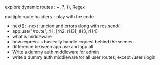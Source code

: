 explore dynamic routes : +, ?, (), Regex

multiple route handlers - play with the code

- next();
  -next funcion and errors along with res.send()
- app.use("/route", rH, [rh2, rH3], rH3, rH4)
- what is middleware
- how express js basically handle request behind the scenes
- difference between app.use and app.all
- Write a dummy auth middleware for admin
- write a dummy auth middleware for all user routes, except /user /login
